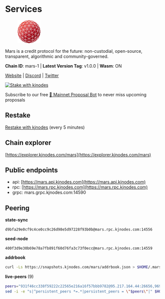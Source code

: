 # Services

<figure><img src="https://raw.githubusercontent.com/kj89/cosmos-images/main/logos/mars.png" alt=""><figcaption></figcaption></figure>

Mars is a credit protocol for the future: non-custodial,  open-source, transparent, algorithmic and community-governed.

**Chain ID**: mars-1 | **Latest Version Tag**: v1.0.0 | **Wasm**: ON

[Website](https://marsprotocol.io) | [Discord](https://discord.gg/marsprotocol) | [Twitter](https://twitter.com/mars_protocol)

[![Stake with kjnodes](https://i.ibb.co/cr44Q8j/button-stake-with-kjnodes.png)](https://restake.app/mars/marsvaloper1p9t4gr40rnpdwqacxgcqp7ffrfw908nu020g4n)

Subscribe to our free [🤖 Mainnet Proposal Bot](https://t.me/kjnodes_proposal_bot) to never miss upcoming proposals

## Restake

[Restake with kjnodes](https://restake.app/mars/marsvaloper1p9t4gr40rnpdwqacxgcqp7ffrfw908nu020g4n) (every 5 minutes)
## Chain explorer
[https://explorer.kjnodes.com/mars](https://explorer.kjnodes.com/mars)

## Public endpoints

* api: [https://mars.api.kjnodes.com](https://mars.api.kjnodes.com)
* rpc: [https://mars.rpc.kjnodes.com](https://mars.rpc.kjnodes.com)
* grpc: mars.grpc.kjnodes.com:14590

## Peering

**state-sync**

```text
d9bfa29e0cf9c4ce0cc9c26d98e5d97228f93b0b@mars.rpc.kjnodes.com:14556
```

**seed-node**

```text
400f3d9e30b69e78a7fb891f60d76fa3c73f0ecc@mars.rpc.kjnodes.com:14559
```

**addrbook**
```bash
curl -Ls https://snapshots.kjnodes.com/mars/addrbook.json > $HOME/.mars/config/addrbook.json
```

**live-peers** (9)
```bash
peers="931f46cc338f59222c22565e216a16f57bbb9782@95.217.164.44:26656,969af6a39a0f7e8a17b92d90888360ad92248626@65.108.132.107:2000,d0dbb50a474888b8bed04bf8a23ac6b8bae443ee@5.79.79.80:18095,d9bfa29e0cf9c4ce0cc9c26d98e5d97228f93b0b@65.109.88.38:14556,9cb92702727bc5f3d40154e625b9553a04f4d649@65.109.104.72:18556,e61f11c5b03400d3a99c066f951ed0888a2b64af@65.108.238.103:18556,76969af1bccdd4dcc511741b171c3d4ccb837ba6@146.59.85.223:18556,d2247f7b919f0781c90ee61958d7044665a22d38@169.155.168.110:26656,be7d56127ef887d095b2f55f09be5fee1969d922@146.59.52.48:18095"
sed -i -e "s|^persistent_peers *=.*|persistent_peers = \"$peers\"|" $HOME/.mars/config/config.toml
```

